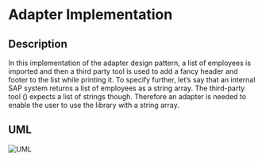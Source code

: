 # Adapter Implementation

## Description
In this implementation of the adapter design pattern, a list of employees is imported and then a third party tool is used to add a fancy header and footer to the list while printing it. To specify further, let’s say that an internal SAP system returns a list of employees as a string array. The third-party tool () expects a list of strings though. Therefore an adapter is needed to enable the user to use the library with a string array.

## UML
![UML](https://i.imgur.com/fn4UwlS.png)

